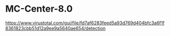 # MC-Center-8.0
https://www.virustotal.com/gui/file/fd7af6283feed5a93d769d404bfc3a6f1f8361823cbb51d12a9ee9a5640ae654/detection
